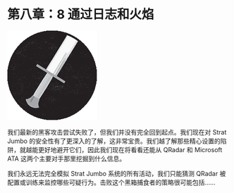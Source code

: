 # 第八章：8 通过日志和火焰

![](img/chapterart.png)

我们最新的黑客攻击尝试失败了，但我们并没有完全回到起点。我们现在对 Strat Jumbo 的安全性有了更深入的了解，这非常宝贵。我们越了解那些精心设置的陷阱，就越能更好地避开它们，因此我们现在将看看还能从 QRadar 和 Microsoft ATA 这两个主要对手那里挖掘到什么信息。

我们永远无法完全模拟 Strat Jumbo 系统的所有活动，我们只能猜测 QRadar 被配置或训练来监控哪些可疑行为。击败这个黑箱捕食者的策略很可能包括……
